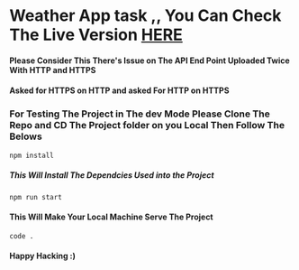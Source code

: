 # Weather App task ,, You Can Check The Live Version [HERE](https://weather-task.netlify.app/)
#### Please Consider This There's Issue on The API End Point Uploaded Twice With HTTP and HTTPS
#### Asked for HTTPS on HTTP and asked For HTTP on HTTPS

### For Testing The Project in The dev Mode Please Clone The Repo and CD The Project folder on you Local Then Follow The Belows
```
npm install
```
##### This Will Install The Dependcies Used into the Project 

```
npm run start
```
#### This Will Make Your Local Machine Serve The Project

```
code .
```
#### Happy Hacking :)
